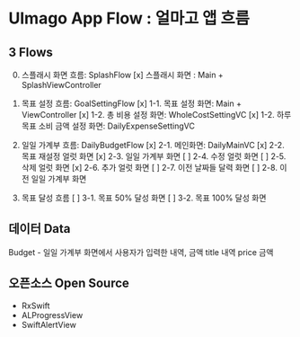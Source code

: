 #  Ulmago App Flow : 얼마고 앱 흐름

## 3 Flows

0. 스플래시 화면 흐름: SplashFlow
    [x] 스플래시 화면 : Main + SplashViewController
    
1. 목표 설정 흐름: GoalSettingFlow
    [x] 1-1. 목표 설정 화면: Main + ViewController
    [x] 1-2. 총 비용 설정 화면: WholeCostSettingVC
    [x] 1-2. 하루 목표 소비 금액 설정 화면: DailyExpenseSettingVC
    
2. 일일 가계부 흐름: DailyBudgetFlow
    [x] 2-1. 메인화면: DailyMainVC
    [x] 2-2. 목표 재설정 얼럿 화면
    [x] 2-3. 일일 가계부 화면
    [ ] 2-4. 수정 얼럿 화면
    [ ] 2-5. 삭제 얼럿 화면
    [x] 2-6. 추가 얼럿 화면
    [ ] 2-7. 이전 날짜들 달력 화면
    [ ] 2-8. 이전 일일 가계부 화면
    
3. 목표 달성 흐름
    [ ] 3-1. 목표 50% 달성 화면
    [ ] 3-2. 목표 100% 달성 화면


## 데이터 Data

Budget - 일일 가계부 화면에서 사용자가 입력한 내역, 금액
        title 내역
        price 금액
        

## 오픈소스 Open Source

- RxSwift
- ALProgressView
- SwiftAlertView


